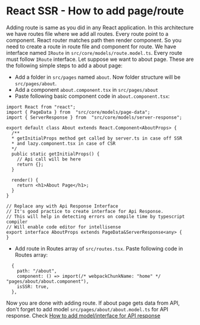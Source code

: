 # React SSR - How to add page/route

Adding route is same as you did in any React application. In this architecture we have routes file where we add all routes. Every route point to a component. React router matches path then render component. So you need to create a route in route file and component for route.
We have interface named `IRoute` in `src/core/models/route.model.ts`.  Every route must follow `IRoute` interface. Let suppose we want to about page. These are the following simple steps to add a about page:

 - Add a folder in `src/pages` named `about`. Now folder structure will be `src/pages/about`.
 - Add a component `about.component.tsx` in `src/pages/about`
 - Paste following basic component code in `about.component.tsx`:


```
import React from "react";
import { PageData } from  "src/core/models/page-data";
import { ServerResponse } from  "src/core/models/server-response";

export default class About extends React.Component<AboutProps> {
  /**
  * getInitialProps method get called by server.ts in case off SSR
  * and lazy.component.tsx in case of CSR
  */
  public static getInitialProps() {
    // Api call will be here
    return {};
  }

  render() {
    return <h1>About Page</h1>;
  }
}

// Replace any with Api Response Interface
// It's good practice to create interface for Api Response.
// This will help in detecting errors on compile time by typescript compiler
// Will enable code editor for intellisense
export interface AboutProps extends PageData&ServerResponse<any> {
}
```

 - Add route in Routes array of `src/routes.tsx`. Paste following code in Routes array:
 

```
  {
    path: "/about",
    component: () => import(/* webpackChunkName: "home" */ "pages/about/about.component"),
    isSSR: true,
  },

```

Now you are done with adding route. 
If about page gets data from API, don't forget to add model `src/pages/about/about.model.ts` for API response.
Check [How to add model/interface for API response](how-to-add-model-for-api-response)
